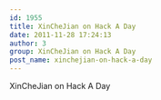 ```yaml
---
id: 1955
title: XinCheJian on Hack A Day
date: 2011-11-28 17:24:13
author: 3
group: XinCheJian on Hack A Day
post_name: xinchejian-on-hack-a-day
---
```


XinCheJian on Hack A Day